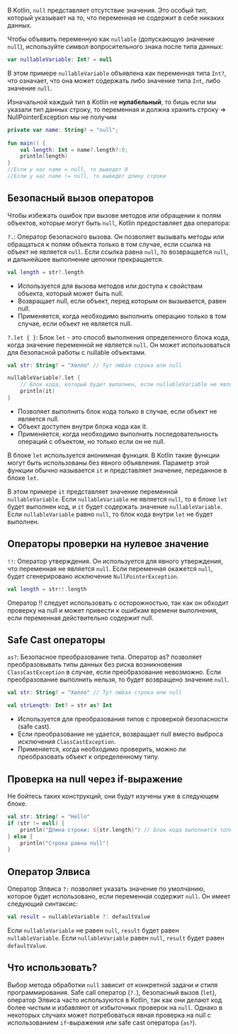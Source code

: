 В Kotlin, `null` представляет отсутствие значения. Это особый тип, который указывает на то, что переменная не содержит в себе никаких данных.

Чтобы объявить переменную как `nullable` (допускающую значение `null`), используйте символ вопросительного знака после типа данных:

```kotlin
var nullableVariable: Int? = null
```

В этом примере `nullableVariable` объявлена как переменная типа `Int?`, что означает, что она может содержать либо значение типа `Int`, либо значение `null`.

Изначальной каждый тип в Kotlin не **нулабельный**, то бишь если мы указали тип данных строку, то переменная и должна хранить строку =>  NullPointerException мы не получим

```kotlin
private var name: String? = "null";  
  
fun main() {  
    val length: Int = name?.length?:0;  
    println(length)  
}
//Если у нас name = null, то выведет 0
//Если у нас name != null, то выведет длину строки
```
## Безопасный вызов операторов

Чтобы избежать ошибок при вызове методов или обращении к полям объектов, которые могут быть `null`, Kotlin предоставляет два оператора:

`?.`: Оператор безопасного вызова. Он позволяет вызывать методы или обращаться к полям объекта только в том случае, если ссылка на объект не является `null`. Если ссылка равна `null`, то возвращается `null`, и дальнейшее выполнение цепочки прекращается.

```kotlin
val length = str?.length
```

- Используется для вызова методов или доступа к свойствам объекта, который может быть null.
- Возвращает null, если объект, перед которым он вызывается, равен null.
- Применяется, когда необходимо выполнить операцию только в том случае, если объект не является null.

`?.let { }`: Блок `let` - это способ выполнения определенного блока кода, когда значение переменной не является `null`. Он может использоваться для безопасной работы с nullable объектами.

```kotlin
val str: String? = "Хелло" // Тут любая строка или null

nullableVariable?.let { 
    // Блок кода, который будет выполнен, если nullableVariable не является null
    println(it)
}
```

- Позволяет выполнить блок кода только в случае, если объект не является null.
- Объект доступен внутри блока кода как it.
- Применяется, когда необходимо выполнить последовательность операций с объектом, но только если он не null.

В блоке `let` используется анонимная функция. В Kotlin такие функции могут быть использованы без явного объявления. Параметр этой функции обычно называется `it` и представляет значение, переданное в блоке `let`.

В этом примере `it` представляет значение переменной `nullableVariable`. Если `nullableVariable` не является `null`, то в блоке `let` будет выполнен код, и `it` будет содержать значение `nullableVariable`. Если `nullableVariable` равно `null`, то блок кода внутри `let` не будет выполнен.

## Операторы проверки на нулевое значение

`!!`: Оператор утверждения. Он используется для явного утверждения, что переменная не является `null`. Если переменная окажется `null`, будет сгенерировано исключение `NullPointerException`.

```kotlin
val length = str!!.length
```

Оператор !! следует использовать с осторожностью, так как он обходит проверку на null и может привести к ошибкам времени выполнения, если переменная действительно содержит null.

## Safe Cast операторы

`as?`: Безопасное преобразование типа. Оператор as? позволяет преобразовывать типы данных без риска возникновения `ClassCastException` в случае, если преобразование невозможно. Если преобразование выполнить нельзя, то будет возвращено значение `null`.

```kotlin
val str: String? = "Хелло" // Тут любая строка или null

val strLength: Int? = str as? Int
```

- Используется для преобразования типов с проверкой безопасности (safe cast).
- Если преобразование не удается, возвращает null вместо выброса исключения `ClassCastException`.
- Применяется, когда необходимо проверить, можно ли преобразовать объект к определенному типу.

## Проверка на null через if-выражение

Не бойтесь таких конструкций, они будут изучены уже в следующем блоке.

```kotlin
val str: String? = "Hello"
if (str != null) {
    println("Длина строки: ${str.length}") // Блок кода выполнится только если str не null
} else {
    println("Строка равна null")
}
```

## Оператор Элвиса

Оператор Элвиса `?:` позволяет указать значение по умолчанию, которое будет использовано, если переменная содержит `null`. Он имеет следующий синтаксис:

```kotlin
val result = nullableVariable ?: defaultValue
```

Если `nullableVariable` не равен `null`, `result` будет равен `nullableVariable`. Если `nullableVariable` равен `null`, `result` будет равен `defaultValue`.

## Что использовать?

Выбор метода обработки `null` зависит от конкретной задачи и стиля программирования. Safe call оператор (`?.`), безопасный вызов (`let`), оператор Элвиса часто используются в Kotlin, так как они делают код более чистым и избавляют от избыточных проверок на `null`. Однако в некоторых случаях может потребоваться явная проверка на null с использованием `if`-выражения или safe cast оператора (`as?`).